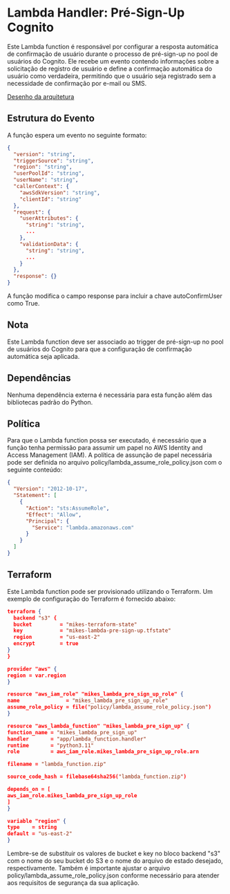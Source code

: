 # Lambda Handler: Pré-Sign-Up Cognito

Este Lambda function é responsável por configurar a resposta automática de confirmação de usuário durante o processo de pré-sign-up no pool de usuários do Cognito. Ele recebe um evento contendo informações sobre a solicitação de registro de usuário e define a confirmação automática do usuário como verdadeira, permitindo que o usuário seja registrado sem a necessidade de confirmação por e-mail ou SMS.

[Desenho da arquitetura](https://drive.google.com/file/d/12gofNmXk8W2QnhxiFWCI4OmvVH6Vsgun/view?usp=drive_link)

## Estrutura do Evento

A função espera um evento no seguinte formato:

```json
{
  "version": "string",
  "triggerSource": "string",
  "region": "string",
  "userPoolId": "string",
  "userName": "string",
  "callerContext": {
    "awsSdkVersion": "string",
    "clientId": "string"
  },
  "request": {
    "userAttributes": {
      "string": "string",
      ...
    },
    "validationData": {
      "string": "string",
      ...
    }
  },
  "response": {}
}
```

A função modifica o campo response para incluir a chave autoConfirmUser como True.

## Nota

Este Lambda function deve ser associado ao trigger de pré-sign-up no pool de usuários do Cognito para que a configuração de confirmação automática seja aplicada.

## Dependências

Nenhuma dependência externa é necessária para esta função além das bibliotecas padrão do Python.

## Política

Para que o Lambda function possa ser executado, é necessário que a função tenha permissão para assumir um papel no AWS Identity and Access Management (IAM). A política de assunção de papel necessária pode ser definida no arquivo policy/lambda_assume_role_policy.json com o seguinte conteúdo:

```json
{
  "Version": "2012-10-17",
  "Statement": [
    {
      "Action": "sts:AssumeRole",
      "Effect": "Allow",
      "Principal": {
        "Service": "lambda.amazonaws.com"
      }
    }
  ]
}
```

## Terraform

Este Lambda function pode ser provisionado utilizando o Terraform. Um exemplo de configuração do Terraform é fornecido abaixo:

```json
terraform {
  backend "s3" {
  bucket         = "mikes-terraform-state"
  key            = "mikes-lambda-pre-sign-up.tfstate"
  region         = "us-east-2"
  encrypt        = true
}
}

provider "aws" {
region = var.region
}

resource "aws_iam_role" "mikes_lambda_pre_sign_up_role" {
name               = "mikes_lambda_pre_sign_up_role"
assume_role_policy = file("policy/lambda_assume_role_policy.json")
}

resource "aws_lambda_function" "mikes_lambda_pre_sign_up" {
function_name = "mikes_lambda_pre_sign_up"
handler       = "app/lambda_function.handler"
runtime       = "python3.11"
role          = aws_iam_role.mikes_lambda_pre_sign_up_role.arn

filename = "lambda_function.zip"

source_code_hash = filebase64sha256("lambda_function.zip")

depends_on = [
aws_iam_role.mikes_lambda_pre_sign_up_role
]
}

variable "region" {
type    = string
default = "us-east-2"
}
```

Lembre-se de substituir os valores de bucket e key no bloco backend "s3" com o nome do seu bucket do S3 e o nome do arquivo de estado desejado, respectivamente. Também é importante ajustar o arquivo policy/lambda_assume_role_policy.json conforme necessário para atender aos requisitos de segurança da sua aplicação.